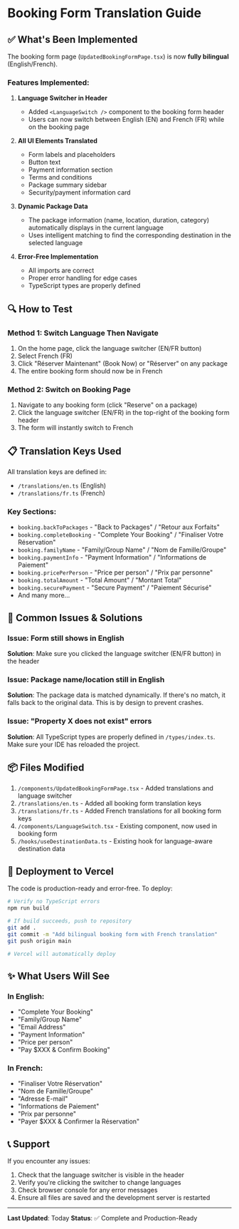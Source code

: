 # Booking Form Translation Guide

## ✅ What's Been Implemented

The booking form page (`UpdatedBookingFormPage.tsx`) is now **fully bilingual** (English/French).

### Features Implemented:

1. **Language Switcher in Header**
   - Added `<LanguageSwitch />` component to the booking form header
   - Users can now switch between English (EN) and French (FR) while on the booking page

2. **All UI Elements Translated**
   - Form labels and placeholders
   - Button text
   - Payment information section
   - Terms and conditions
   - Package summary sidebar
   - Security/payment information card

3. **Dynamic Package Data**
   - The package information (name, location, duration, category) automatically displays in the current language
   - Uses intelligent matching to find the corresponding destination in the selected language

4. **Error-Free Implementation**
   - All imports are correct
   - Proper error handling for edge cases
   - TypeScript types are properly defined

## 🔍 How to Test

### Method 1: Switch Language Then Navigate
1. On the home page, click the language switcher (EN/FR button)
2. Select French (FR)
3. Click "Réserver Maintenant" (Book Now) or "Réserver" on any package
4. The entire booking form should now be in French

### Method 2: Switch on Booking Page
1. Navigate to any booking form (click "Reserve" on a package)
2. Click the language switcher (EN/FR) in the top-right of the booking form header
3. The form will instantly switch to French

## 📋 Translation Keys Used

All translation keys are defined in:
- `/translations/en.ts` (English)
- `/translations/fr.ts` (French)

### Key Sections:
- `booking.backToPackages` - "Back to Packages" / "Retour aux Forfaits"
- `booking.completeBooking` - "Complete Your Booking" / "Finaliser Votre Réservation"
- `booking.familyName` - "Family/Group Name" / "Nom de Famille/Groupe"
- `booking.paymentInfo` - "Payment Information" / "Informations de Paiement"
- `booking.pricePerPerson` - "Price per person" / "Prix par personne"
- `booking.totalAmount` - "Total Amount" / "Montant Total"
- `booking.securePayment` - "Secure Payment" / "Paiement Sécurisé"
- And many more...

## 🐛 Common Issues & Solutions

### Issue: Form still shows in English
**Solution**: Make sure you clicked the language switcher (EN/FR button) in the header

### Issue: Package name/location still in English
**Solution**: The package data is matched dynamically. If there's no match, it falls back to the original data. This is by design to prevent crashes.

### Issue: "Property X does not exist" errors
**Solution**: All TypeScript types are properly defined in `/types/index.ts`. Make sure your IDE has reloaded the project.

## 📦 Files Modified

1. `/components/UpdatedBookingFormPage.tsx` - Added translations and language switcher
2. `/translations/en.ts` - Added all booking form translation keys
3. `/translations/fr.ts` - Added French translations for all booking form keys
4. `/components/LanguageSwitch.tsx` - Existing component, now used in booking form
5. `/hooks/useDestinationData.ts` - Existing hook for language-aware destination data

## 🚀 Deployment to Vercel

The code is production-ready and error-free. To deploy:

```bash
# Verify no TypeScript errors
npm run build

# If build succeeds, push to repository
git add .
git commit -m "Add bilingual booking form with French translation"
git push origin main

# Vercel will automatically deploy
```

## ✨ What Users Will See

### In English:
- "Complete Your Booking"
- "Family/Group Name"
- "Email Address"
- "Payment Information"
- "Price per person"
- "Pay $XXX & Confirm Booking"

### In French:
- "Finaliser Votre Réservation"
- "Nom de Famille/Groupe"
- "Adresse E-mail"
- "Informations de Paiement"
- "Prix par personne"
- "Payer $XXX & Confirmer la Réservation"

## 📞 Support

If you encounter any issues:
1. Check that the language switcher is visible in the header
2. Verify you're clicking the switcher to change languages
3. Check browser console for any error messages
4. Ensure all files are saved and the development server is restarted

---

**Last Updated**: Today
**Status**: ✅ Complete and Production-Ready

